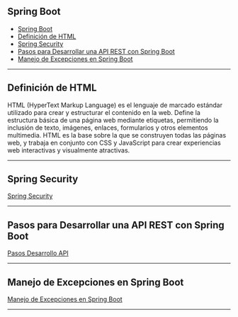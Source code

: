 ## Spring Boot

- [Spring Boot](#spring-boot)
- [Definición de HTML](#definición-de-html)
- [Spring Security](#spring-security)
- [Pasos para Desarrollar una API REST con Spring Boot](#pasos-para-desarrollar-una-api-rest-con-spring-boot)
- [Manejo de Excepciones en Spring Boot](#manejo-de-excepciones-en-spring-boot)

---

## Definición de HTML
HTML (HyperText Markup Language) es el lenguaje de marcado estándar utilizado
para crear y estructurar el contenido en la web. Define la estructura básica de
una página web mediante etiquetas, permitiendo la inclusión de texto, imágenes,
enlaces, formularios y otros elementos multimedia. HTML es la base sobre la que
se construyen todas las páginas web, y trabaja en conjunto con CSS y JavaScript
para crear experiencias web interactivas y visualmente atractivas.

---

## Spring Security
[Spring Security](spring-security.md)

---

## Pasos para Desarrollar una API REST con Spring Boot
[Pasos Desarrollo API](pasos-creacion-api.md)

---

## Manejo de Excepciones en Spring Boot
[Manejo de Excepciones en Spring Boot](excepciones-spring-boot.md)

---


